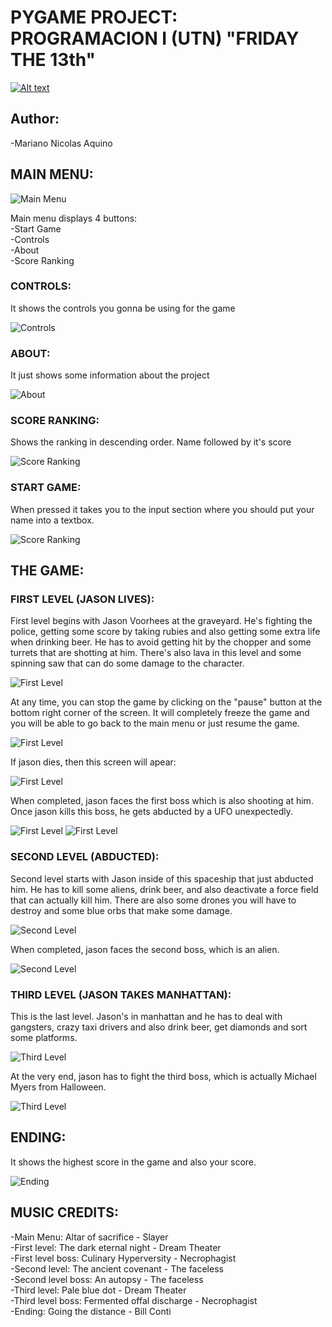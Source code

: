 # PYGAME PROJECT: PROGRAMACION I (UTN) "FRIDAY THE 13th"
[![Alt text](https://img.youtube.com/vi/ol1Prz5O6eI/0.jpg)](https://www.youtube.com/watch?v=ol1Prz5O6eI)

## Author:
-Mariano Nicolas Aquino

## MAIN MENU:
![Main Menu](./img/1.png)

Main menu displays 4 buttons:  
-Start Game  
-Controls  
-About  
-Score Ranking  

### CONTROLS:
 It shows the controls you gonna be using for the game

 ![Controls](./img/2.png)

### ABOUT:
 It just shows some information about the project

 ![About](./img/3.png)

### SCORE RANKING:
Shows the ranking in descending order. Name followed by it's score

![Score Ranking](./img/4.png)

### START GAME:
When pressed it takes you to the input section where you should put your name into a textbox.

![Score Ranking](./img/5.png)

## THE GAME:

### FIRST LEVEL (JASON LIVES):
First level begins with Jason Voorhees at the graveyard. He's fighting the police, getting some score by
taking rubies and also getting some extra life when drinking beer.
He has to avoid getting hit by the chopper and some turrets that are shotting at him. There's also lava in this level
and some spinning saw that can do some damage to the character.

![First Level](./img/6.png)

At any time, you can stop the game by clicking on the "pause" button at the bottom right corner of the screen. It will completely
freeze the game and you will be able to go back to the main menu or just resume the game.

![First Level](./img/7.png)

If jason dies, then this screen will apear:

![First Level](./img/8.png)

When completed, jason faces the first boss which is also shooting at him. Once jason kills this boss, he gets abducted
by a UFO unexpectedly.

![First Level](./img/9.png)
![First Level](./img/10.png)

### SECOND LEVEL (ABDUCTED):
Second level starts with Jason inside of this spaceship that just abducted him. He has to kill some aliens, drink beer,
and also deactivate a force field that can actually kill him. There are also some drones you will have to destroy and some blue
orbs that make some damage.

![Second Level](./img/11.png)

When completed, jason faces the second boss, which is an alien.

![Second Level](./img/12.png)

### THIRD LEVEL (JASON TAKES MANHATTAN):
This is the last level. Jason's in manhattan and he has to deal with gangsters, crazy taxi drivers and also drink beer, get diamonds
and sort some platforms. 

![Third Level](./img/13.png)

At the very end, jason has to fight the third boss, which is actually Michael Myers from Halloween.

![Third Level](./img/14.png)

## ENDING:
It shows the highest score in the game and also your score.

![Ending](./img/15.png)

## MUSIC CREDITS:
-Main Menu: Altar of sacrifice - Slayer  
-First level: The dark eternal night - Dream Theater  
-First level boss: Culinary Hyperversity - Necrophagist  
-Second level: The ancient covenant - The faceless  
-Second level boss: An autopsy - The faceless  
-Third level: Pale blue dot - Dream Theater  
-Third level boss: Fermented offal discharge - Necrophagist  
-Ending: Going the distance - Bill Conti  
